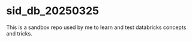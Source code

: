 # sid_db_20250325

This is a sandbox repo used by me to learn and test databricks concepts and tricks.
